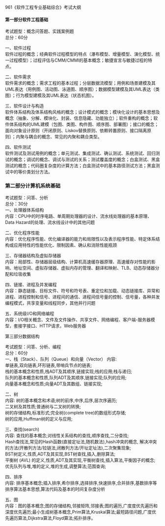 961《软件工程专业基础综合》考试大纲

#### 第一部分软件工程基础  

考试题型：概念问答题、实践案例题  
总分：60分  

一、软件过程  
软件过程的概念；经典软件过程模型的特点（瀑布模型、增量模型、演化模型、统一过程模型）；过程评估与CMM/CMMI的基本概念；敏捷宣言与敏捷过程的特点。

二、软件需求  
软件需求的概念；需求工程的基本过程；分层数据流模型；用例和场景建模及其UML表达（用例图、活动图、泳道图、顺序图）；数据模型建模及其UML表达（类图）；行为模型建模及其UML表达（状态机图）。

三、软件设计与构造  
软件体系结构及体系结构风格的概念；设计模式的概念；模块化设计的基本思想及概念（抽象、分解、模块化、封装、信息隐藏、功能独立）；软件重构的概念；软件体系结构的UML建模（包图、类图、构件图、顺序图、部署图）；接口的概念；面向对象设计原则（开闭原则、Liskov替换原则、依赖转置原则、接口隔离原则）；内聚与耦合的概念、常见的内聚和耦合类型。

四、软件测试  
软件测试及测试用例的概念；单元测试、集成测试、确认测试、系统测试、回归测试的概念；调试的概念、调试与测试的关系；测试覆盖度的概念；白盒测试、黑盒测试的概念；代码圈复杂度的计算方法；白盒测试中的基本路径测试方法；黑盒测试中的等价类划分方法。


 
### 第二部分计算机系统基础
 
考试题型：问答、分析  
总分：30分  
一、处理器体系结构  
内容：CPU中的时序电路、单周期处理器的设计、流水线处理器的基本原理、Data Hazard的处理、流水线设计中的其他问题
 
二、优化程序性能  
内容：优化程序性能、优化编译器的能力和局限性以及表示程序性能、特定体系结构或应用特性的性能优化、限制因素、确认和消除性能瓶颈
 
三、存储器结构及虚拟存储器  
内容：局部性、存储器层级结构、计算机高速缓存器原理、高速缓存对性能的影响、地址空间、虚拟存储器、虚拟内存的管理、翻译和映射、TLB、动态存储器分配和垃圾收集
 
四、链接、进程及并发编程  
内容：静态链接、目标文件、符号和符号表、重定位和加载、动态链接库、异常和进程、进程控制和信号、进程间的通信、进程间信号量的控制、信号量，各种并发编程模式，共享变量和线程同步，其他并行问题
 
五、系统级I/O和网络编程  
内容：I/O相关概念、文件及文件操作、共享文件、网络编程、客户端-服务器模型，套接字接口、HTTP请求，Web服务器


 
第三部分数据结构
 
考试题型：问答、分析、编程  
总分：60分  
一、栈（Stack）、队列（Queue）和向量（Vector）
内容:  
单链表,双向链表,环形链表,带哨兵节点的链表;  
栈的基本概念和性质,栈ADT及其顺序,链接实现;栈的应用;栈与递归;  
队列的基本概念和性质,队列ADT及其顺序,链接实现;队列的应用;  
向量基本概念和性质;向量ADT及其数组、链接实现;  
 
二、树  
内容: 树的基本概念和术语;树的前序,中序,后序,层次序遍历;  
二叉树及其性质;普通树与二叉树的转换;  
树的存储结构,标准形式;完全树(complete tree)的数组形式存储;  
树的应用,Huffman树的定义与应用;  
 
三、查找(search)  
内容: 查找的基本概念;对线性关系结构的查找,顺序查找,二分查找;  
Hash查找法,常见的Hash函数(直接定址法,随机数法),hash冲突的概念, 解决冲突的方法(开散列方法/拉链法,闭散列方法/开址定址法),二次聚集现象;  
BST树定义,性质,ADT及其实现,BST树查找,插入,删除算法;  
平衡树 (AVL) 的定义,性质,ADT及其实现,平衡树查找,插入算法,平衡因子的概念;  
优先队列与堆,堆的定义,堆的生成,调整算法;范围查询;  
 
四、排序  
内容: 排序基本概念;插入排序,希尔排序,选择排序,快速排序,合并排序,基数排序等排序算法基本思想,算法代码及基本的时间复杂度分析
 
五、图  
内容：图的基本概念;图的存储结构,邻接矩阵,邻接表;图的遍历,广度度优先遍历和深度优先遍历;最小生成树基本概念,Prim算法,Kruskal算法;最短路径问题,广度优先遍历算法,Dijkstra算法,Floyd算法;拓扑排序。
